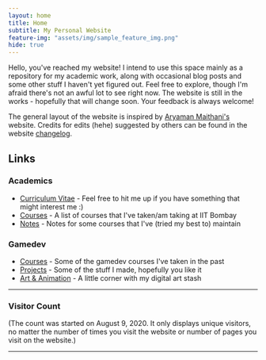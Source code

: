 ```yaml
---
layout: home
title: Home
subtitle: My Personal Website
feature-img: "assets/img/sample_feature_img.png"
hide: true
---
```


Hello, you've reached my website! I intend to use this space mainly as a repository for my academic work, along with occasional blog posts and some other stuff I haven't yet figured out. Feel free to explore, though I'm afraid there's not an awful lot to see right now. The website is still in the works - hopefully that will change soon. Your feedback is always welcome!

The general layout of the website is inspired by [Aryaman Maithani's](https://aryamanmaithani.github.io/) website. Credits for edits (hehe) suggested by others can be found in the website [changelog](/changelog/).

<h2>Links</h2>

<h3>Academics</h3>

* [Curriculum Vitae](/cv/) - Feel free to hit me up if you have something that might interest me :)
* [Courses](/academics/courses/) - A list of courses that I've taken/am taking at IIT Bombay
* [Notes](/academics/notes/) - Notes for some courses that I've (tried my best to) maintain

<h3>Gamedev</h3>

* [Courses](/gamedev/courses/) - Some of the gamedev courses I've taken in the past
* [Projects](/gamedev/projects/) - Some of the stuff I made, hopefully you like it
* [Art & Animation](/gamedev/art/) - A little corner with my digital art stash

---

<h3>Visitor Count</h3>

<!-- hitwebcounter Code START -->
<center><!-- Badge Code - Do Not Change The Code -->
<script src="https://apps.elfsight.com/p/platform.js" defer></script>
<div class="elfsight-app-809de696-051f-4ac0-b372-e4d6db9d425e"></div>
<!-- Badge Code End Here --></center>
                           
(The count was started on August 9, 2020. It only displays unique visitors, no matter the number of times you visit the website or number of pages you visit on the website.)

---
